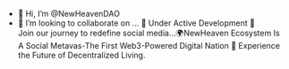 - 👋 Hi, I’m @NewHeavenDAO
- 💞️ I’m looking to collaborate on ...
🚧 Under Active Development 🚧  
Join our journey to redefine social media...🌍NewHeaven Ecosystem Is A Social Metavas-The First Web3-Powered Digital Nation
🚀 Experience the Future of Decentralized Living. 
